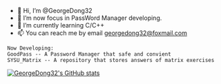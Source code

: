 - 👋 Hi, I’m @GeorgeDong32
- 👀 I’m now focus in PassWord Manager developing.
- 🌱 I’m currently learning C/C++
- 📫 You can reach me by email georgedong32@foxmail.com

```text
Now Developing:
GoodPass -- A Password Manager that safe and convient
SYSU_Matrix -- A repository that stores answers of matrix exercises
```

<!--END_SECTION:waka-->

[![GeorgeDong32's GitHub stats](https://github-readme-stats.vercel.app/api?username=GeorgeDong32)](https://github.com/anuraghazra/github-readme-stats)
